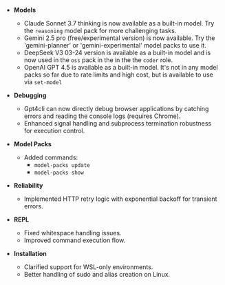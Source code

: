 - **Models**
  - Claude Sonnet 3.7 thinking is now available as a built-in model. Try the `reasoning` model pack for more challenging tasks.
  - Gemini 2.5 pro (free/experimental version) is now available. Try the 'gemini-planner' or 'gemini-experimental' model packs to use it.
  - DeepSeek V3 03-24 version is available as a built-in model and is now used in the `oss` pack in the in the the `coder` role. 
  - OpenAI GPT 4.5 is available as a built-in model. It's not in any model packs so far due to rate limits and high cost, but is available to use via `set-model`
  
- **Debugging**
  - Gpt4cli can now directly debug browser applications by catching errors and reading the console logs (requires Chrome).
  - Enhanced signal handling and subprocess termination robustness for execution control.

- **Model Packs**
  - Added commands:
    - `model-packs update`
    - `model-packs show`

- **Reliability**
  - Implemented HTTP retry logic with exponential backoff for transient errors.    

- **REPL**
  - Fixed whitespace handling issues.
  - Improved command execution flow.

- **Installation**
  - Clarified support for WSL-only environments.
  - Better handling of sudo and alias creation on Linux.